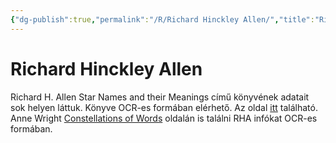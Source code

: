```yaml
---
{"dg-publish":true,"permalink":"/R/Richard Hinckley Allen/","title":"Richard Hinckley Allen","tags":["dg_uploaded"],"created":"2023-11-09T02:17","updated":"2023-11-09T02:17"}
---
```



# Richard Hinckley Allen

Richard H. Allen Star Names and their Meanings című könyvének adatait sok helyen láttuk. Könyve OCR-es formában elérhető. Az oldal [itt](http://penelope.uchicago.edu/Thayer/E/Gazetteer/Topics/astronomy/_Texts/secondary/ALLSTA/home.html) található.  
Anne Wright [Constellations of Words](http://www.constellationsofwords.com) oldalán is találni RHA infókat OCR-es formában.  